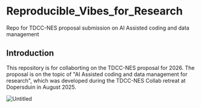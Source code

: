 # Reproducible_Vibes_for_Research
Repo for TDCC-NES proposal submission on AI Assisted coding and data management

## Introduction
This repository is for collaborting on the TDCC-NES proposal for 2026. The proposal is on the topic of "AI Assisted coding and data management for research", which was developed during the TDCC-NES Collab retreat at Dopersduin in August 2025. 

![Untitled](https://github.com/user-attachments/assets/e8463cbc-72f6-4fea-a102-95dc8af80c0e)

